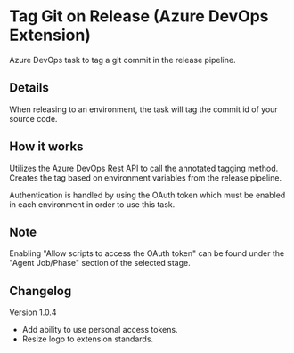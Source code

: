 # Tag Git on Release (Azure DevOps Extension)

Azure DevOps task to tag a git commit in the release pipeline.

## Details

When releasing to an environment, the task will tag the commit id of your source code. 

## How it works

Utilizes the Azure DevOps Rest API to call the annotated tagging method. Creates the tag based on environment variables from the release pipeline.

Authentication is handled by using the OAuth token which must be enabled in each environment in order to use this task. 

## Note

Enabling "Allow scripts to access the OAuth token" can be found under the "Agent Job/Phase" section of the selected stage.

## Changelog

Version 1.0.4
- Add ability to use personal access tokens.
- Resize logo to extension standards.